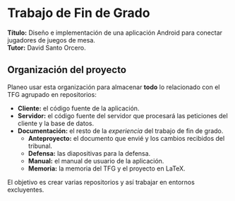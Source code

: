 # Trabajo de Fin de Grado

**Título:** Diseño e implementación de una aplicación Android para conectar jugadores de juegos de mesa.  
**Tutor:** David Santo Orcero.


## Organización del proyecto

Planeo usar esta organización para almacenar **todo** lo relacionado con el TFG agrupado en repositorios:
- **Cliente:** el código fuente de la aplicación.
- **Servidor:** el código fuente del servidor que procesará las peticiones del cliente y la base de datos.
- **Documentación:** el resto de la _experiencia_ del trabajo de fin de grado.
    - **Anteproyecto:** el documento que envié y los cambios recibidos del tribunal.
    - **Defensa:** las diapositivas para la defensa.
    - **Manual:** el manual de usuario de la aplicación.
    - **Memoria:** la memoria del TFG y el proyecto en LaTeX.

El objetivo es crear varias repositorios y así trabajar en entornos excluyentes.
